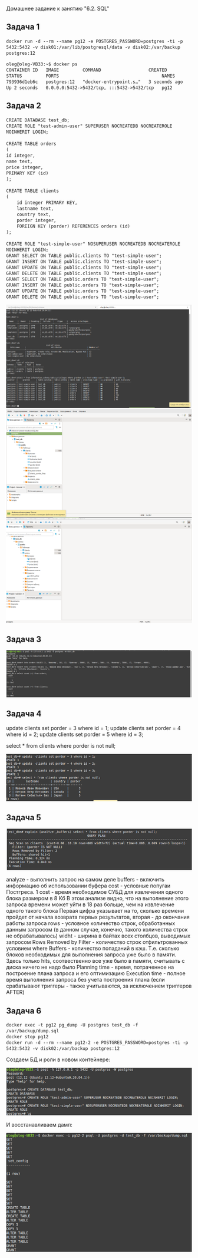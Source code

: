 Домашнее задание к занятию "6.2. SQL"

## Задача 1

```
docker run -d --rm --name pg12 -e POSTGRES_PASSWORD=postgres -ti -p 5432:5432 -v disk01:/var/lib/postgresql/data -v disk02:/var/backup postgres:12
```
```
oleg@oleg-VB33:~$ docker ps
CONTAINER ID   IMAGE         COMMAND                  CREATED         STATUS         PORTS                                       NAMES
793936d1eb6c   postgres:12   "docker-entrypoint.s…"   3 seconds ago   Up 2 seconds   0.0.0.0:5432->5432/tcp, :::5432->5432/tcp   pg12

```

## Задача 2
```
CREATE DATABASE test_db;
CREATE ROLE "test-admin-user" SUPERUSER NOCREATEDB NOCREATEROLE NOINHERIT LOGIN;

CREATE TABLE orders 
(
id integer, 
name text, 
price integer, 
PRIMARY KEY (id) 
);

CREATE TABLE clients 
(
	id integer PRIMARY KEY,
	lastname text,
	country text,
	porder integer,
	FOREIGN KEY (porder) REFERENCES orders (id)
);

CREATE ROLE "test-simple-user" NOSUPERUSER NOCREATEDB NOCREATEROLE NOINHERIT LOGIN;
GRANT SELECT ON TABLE public.clients TO "test-simple-user";
GRANT INSERT ON TABLE public.clients TO "test-simple-user";
GRANT UPDATE ON TABLE public.clients TO "test-simple-user";
GRANT DELETE ON TABLE public.clients TO "test-simple-user";
GRANT SELECT ON TABLE public.orders TO "test-simple-user";
GRANT INSERT ON TABLE public.orders TO "test-simple-user";
GRANT UPDATE ON TABLE public.orders TO "test-simple-user";
GRANT DELETE ON TABLE public.orders TO "test-simple-user";
```

![psql](./6-2-1.png)
![psql](./6-2-2.png)
![psql](./6-2-3.png)

## Задача 3

![psql](./6-2-4.png)

## Задача 4

update  clients set porder = 3 where id = 1;
update  clients set porder = 4 where id = 2;
update  clients set porder = 5 where id = 3;

select * from clients where porder is not null;

![psql](./6-2-5.png)

## Задача 5

![psql](./6-2-6.png)

analyze - выполнить запрос на самом деле
buffers - включить информацию об использовании буфера
сost - условные попугаи Постгреса. 1 cost - время необходимое СУБД для извлечения одного блока размером в 8 Кб
В этом анализе видно, что на выполнение этого запроса времени может уйти в 18 раз больше, чем на извлечение одного такого блока
Первая цифра указывает на то, сколько времени пройдет от начала возврата первых результатов, вторая - до окончания работы запроса
rows - условное количество строк, обработанных данным запросом (в данном случае, конечно, такого количества строк не обрабатывалось)
widht - ширина в байтах всех столбцов, выводимых запросом
Rows Removed by Filter - количество строк отфильтрованных условием where
Buffers - количество попаданий в кэш. Т.е. сколько блоков необходимых для выполнения запроса уже было в памяти. Здесь только hits, соотвественно все уже было в памяти, считывать с диска ничего не надо было
Planning time - время, потраченное на построение плана запроса и его оптимизацию
Execution time - полное время выполнения запроса без учета построения плана (если срабатывают триггеры - также учитываются, за исключением триггеров AFTER)



## Задача 6
```
docker exec -t pg12 pg_dump -U postgres test_db -f /var/backup/dump.sql
docker stop pg12
docker run -d --rm --name pg12-2 -e POSTGRES_PASSWORD=postgres -ti -p 5432:5432 -v disk02:/var/backup postgres:12
```
Создаем БД и роли в новом контейнере:

![psql](./6-2-7.png)

И восстанавливаем дамп:

![psql](./6-2-8.png)